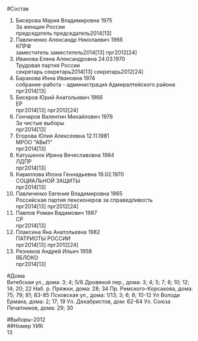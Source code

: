 #Состав  
1. Бисерова Мария Владимировна 1975  
    За женщин России  
    председатель председатель2014[13]  
2. Павличенко Александр Николаевич 1966  
    КПРФ  
    заместитель заместитель2014[13] прг2012[24]  
3. Иванова Елена Александровна 24.03.1970  
    Трудовая партия России  
    секретарь секретарь2014[13] секретарь2012[24]  
4. Баранова Инна Ивановна 1974  
    собрание-работа - администрация Адмиралтейского района  
    прг2014[13]  
5. Бисеров Юрий Анатольевич 1966  
    ЕР  
    прг2014[13] прг2012[24]  
6. Гончаров Валентин Михайлович 1976  
    За чистые выборы  
    прг2014[13]  
7. Егорова Юлия Алексеевна 12.11.1981  
    МРОО "АВиП"  
    прг2014[13]  
8. Катушенок Ирина Вячеславовна 1984  
    ЛДПР  
    прг2014[13]  
9. Кириллова Илона Геннадьевна 19.02.1970  
    СОЦИАЛЬНОЙ ЗАЩИТЫ  
    прг2014[13]  
10. Павличенко Евгения Владимировна 1965  
    Российская партия пенсионеров за справедливость  
    прг2014[13] прг2012[24]  
11. Павлов Роман Вадимович 1987  
    СР  
    прг2014[13]  
12. Плаксина Яна Анатольевна 1982  
    ПАТРИОТЫ РОССИИ  
    прг2014[13] прг2012[24]  
13. Резников Андрей Ильич 1958  
    ЯБЛОКО  
    прг2014[13]  
  
#Дома  
Витебская ул., дома: 3; 4; 5/6 Дровяной пер., дома: 3; 4; 5; 7; 8; 10; 12; 14; 20; 22 Наб. р. Пряжки, дома: 28; 34 Пр. Римского-Корсакова, дома: 75; 79; 81; 83-85 Псковская ул., дома: 1/13; 3; 6; 8; 10-12 Ул Володи Ермака, дома: 2; 17; 19 Ул. Декабристов, дом: 62-64 Ул. Союза Печатников, дома: 29; 30  
  
#Выборы-2012  
##Номер УИК  
13  
